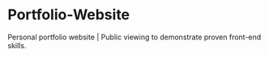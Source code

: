 # Portfolio-Website
Personal portfolio website | Public viewing to demonstrate proven front-end skills.
